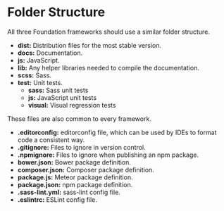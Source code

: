 # Folder Structure

All three Foundation frameworks should use a similar folder structure.

- **dist:** Distribution files for the most stable version.
- **docs:** Documentation.
- **js:** JavaScript.
- **lib:** Any helper libraries needed to compile the documentation.
- **scss:** Sass.
- **test:** Unit tests.
  - **sass:** Sass unit tests
  - **js:** JavaScript unit tests
  - **visual:** Visual regression tests

These files are also common to every framework.

- **.editorconfig:** editorconfig file, which can be used by IDEs to format code a consistent way.
- **.gitignore:** Files to ignore in version control.
- **.npmignore:** Files to ignore when publishing an npm package.
- **bower.json:** Bower package definition.
- **composer.json:** Composer package definition.
- **package.js:** Meteor package definition.
- **package.json:** npm package definition.
- **.sass-lint.yml:** sass-lint config file.
- **.eslintrc:** ESLint config file.
